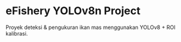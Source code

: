 # eFishery YOLOv8n Project

Proyek deteksi & pengukuran ikan mas menggunakan YOLOv8 + ROI kalibrasi.
